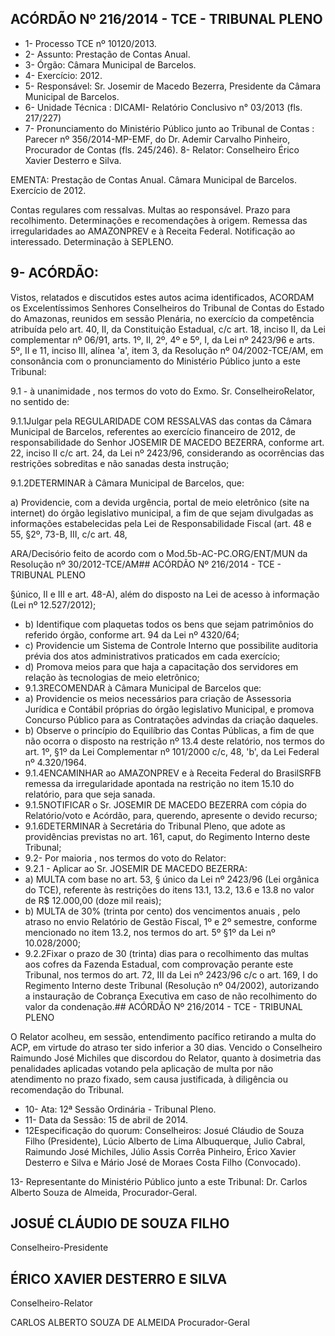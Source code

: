 
## ACÓRDÃO Nº 216/2014 - TCE - TRIBUNAL PLENO

- 1- Processo TCE nº 10120/2013.
- 2- Assunto: Prestação de Contas Anual.
- 3- Órgão: Câmara Municipal de Barcelos.
- 4- Exercício: 2012.
- 5- Responsável: Sr. Josemir de  Macedo Bezerra, Presidente da Câmara  Municipal de Barcelos.
- 6- Unidade Técnica : DICAMI- Relatório Conclusivo n° 03/2013 (fls. 217/227)
- 7-  Pronunciamento  do Ministério  Público  junto  ao Tribunal  de  Contas :  Parecer  nº 356/2014-MP-EMF, do Dr. Ademir Carvalho Pinheiro, Procurador de Contas (fls. 245/246). 8- Relator: Conselheiro Érico Xavier Desterro e Silva.

EMENTA: Prestação de Contas Anual. Câmara Municipal de Barcelos. Exercício de 2012.

Contas  regulares  com  ressalvas.  Multas  ao responsável. Prazo para recolhimento. Determinações  e  recomendações  à  origem. Remessa das irregularidades ao AMAZONPREV e à Receita Federal. Notificação ao interessado. Determinação  à SEPLENO.

## 9- ACÓRDÃO:

Vistos, relatados e discutidos estes autos acima identificados,  ACORDAM os Excelentíssimos  Senhores  Conselheiros  do  Tribunal  de  Contas  do  Estado  do Amazonas, reunidos em sessão Plenária, no exercício da competência atribuída pelo art. 40, II, da Constituição Estadual, c/c art. 18, inciso II, da Lei complementar nº 06/91, arts. 1º,  II,  2º,  4º  e  5º,  I,  da  Lei  nº  2423/96  e  arts.  5º,  II  e  11,  inciso  III,  alínea  'a',  item  3,  da Resolução nº 04/2002-TCE/AM, em consonância com o pronunciamento do  Ministério Público junto a este Tribunal:

9.1  -  à  unanimidade ,  nos  termos  do  voto  do  Exmo.  Sr.  ConselheiroRelator, no sentido de:

9.1.1Julgar  pela  REGULARIDADE  COM  RESSALVAS das  contas  da Câmara  Municipal de Barcelos, referentes ao exercício financeiro de 2012, de responsabilidade do Senhor JOSEMIR DE MACEDO BEZERRA, conforme art. 22, inciso II c/c art. 24, da Lei nº 2423/96, considerando as ocorrências das restrições sobreditas e não sanadas desta instrução;

9.1.2DETERMINAR à Câmara Municipal de Barcelos, que:

a) Providencie, com a devida urgência, portal de meio eletrônico (site na internet)  do  órgão  legislativo  municipal,  a  fim  de  que  sejam  divulgadas  as  informações estabelecidas pela Lei de Responsabilidade Fiscal (art. 48 e 55, §2º, 73-B, III, c/c art. 48,

ARA/Decisório feito de acordo com o Mod.5b-AC-PC.ORG/ENT/MUN da Resolução nº 30/2012-TCE/AM## ACÓRDÃO Nº 216/2014 - TCE - TRIBUNAL PLENO

§único,  II  e  III  e  art.  48-A),  além  do  disposto  na  Lei  de  acesso  à  informação  (Lei  nº 12.527/2012);

- b)  Identifique  com  plaquetas  todos  os  bens  que  sejam  patrimônios  do referido órgão, conforme art. 94 da Lei nº 4320/64;
- c)  Providencie  um  Sistema  de  Controle  Interno  que  possibilite  auditoria prévia dos atos administrativos praticados em cada exercício;
- d) Promova meios para que haja a capacitação dos servidores em relação às tecnologias de meio eletrônico;
- 9.1.3RECOMENDAR à Câmara Municipal de Barcelos que:
- a) Providencie os meios necessários para criação de Assessoria Jurídica e Contábil  próprias  do  órgão  legislativo  Municipal,  e  promova  Concurso  Público  para  as Contratações advindas da criação daqueles.
- b) Observe o princípio do Equilíbrio das Contas Públicas, a fim de que não ocorra o disposto na restrição nº 13.4 deste relatório, nos termos do art. 1º, §1º da Lei Complementar nº 101/2000 c/c, 48, 'b', da Lei Federal nº 4.320/1964.
- 9.1.4ENCAMINHAR ao AMAZONPREV e  à Receita Federal do BrasilSRFB remessa da irregularidade apontada na restrição no item 15.10 do relatório, para que seja sanada.
- 9.1.5NOTIFICAR o Sr. JOSEMIR DE MACEDO BEZERRA com cópia do Relatório/voto e Acórdão, para, querendo, apresente o devido recurso;
- 9.1.6DETERMINAR à Secretária do Tribunal Pleno, que  adote  as providências previstas no art. 161, caput, do Regimento Interno deste Tribunal;
- 9.2- Por maioria , nos termos do voto do Relator:
- 9.2.1 - Aplicar ao Sr. JOSEMIR DE MACEDO BEZERRA:
- a) MULTA com base no art. 53, § único da Lei nº 2423/96 (Lei orgânica do TCE), referente às restrições do itens 13.1, 13.2, 13.6 e 13.8 no valor de R$  12.000,00 (doze mil reais);
- b) MULTA de 30%  (trinta  por  cento)  dos  vencimentos  anuais ,  pelo atraso no envio Relatório de  Gestão Fiscal, 1º e 2º semestre, conforme mencionado no item 13.2, nos termos do art. 5º §1º da Lei nº 10.028/2000;
- 9.2.2Fixar o prazo de 30 (trinta) dias para o recolhimento das multas aos cofres da Fazenda Estadual, com comprovação perante este Tribunal, nos termos do art. 72,  III  da  Lei  nº  2423/96  c/c  o  art.  169,  I  do  Regimento  Interno  deste  Tribunal (Resolução nº 04/2002), autorizando a  instauração de Cobrança Executiva  em caso de não recolhimento do valor da condenação.## ACÓRDÃO Nº 216/2014 - TCE - TRIBUNAL PLENO

O Relator acolheu, em sessão, entendimento pacífico retirando a multa do ACP, em virtude do atraso ter sido inferior a 30 dias.  Vencido o Conselheiro Raimundo José Michiles que discordou do Relator, quanto à dosimetria das penalidades aplicadas votando  pela  aplicação  de  multa  por  não  atendimento  no  prazo  fixado,  sem  causa justificada, à diligência ou recomendação do Tribunal.

- 10- Ata: 12ª Sessão Ordinária - Tribunal Pleno.
- 11- Data da Sessão: 15 de abril de 2014.
- 12Especificação do quorum: Conselheiros: Josué Cláudio de Souza Filho (Presidente), Lúcio Alberto de Lima Albuquerque,  Julio Cabral, Raimundo José Michiles, Júlio Assis Corrêa Pinheiro, Érico Xavier Desterro e Silva e Mário José de Moraes Costa Filho (Convocado).

13-  Representante  do  Ministério  Público  junto  a  este Tribunal: Dr. Carlos  Alberto Souza de Almeida, Procurador-Geral.

## JOSUÉ CLÁUDIO DE SOUZA FILHO

Conselheiro-Presidente

## ÉRICO XAVIER DESTERRO E SILVA

Conselheiro-Relator

CARLOS ALBERTO SOUZA DE ALMEIDA Procurador-Geral